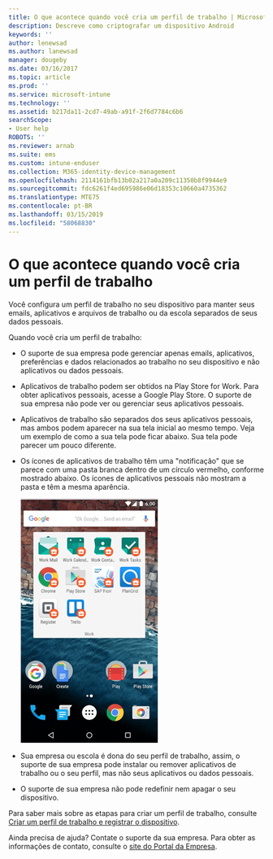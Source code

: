 ```yaml
---
title: O que acontece quando você cria um perfil de trabalho | Microsoft Docs
description: Descreve como criptografar um dispositivo Android
keywords: ''
author: lenewsad
ms.author: lanewsad
manager: dougeby
ms.date: 03/16/2017
ms.topic: article
ms.prod: ''
ms.service: microsoft-intune
ms.technology: ''
ms.assetid: b217da11-2cd7-49ab-a91f-2f6d7784c6b6
searchScope:
- User help
ROBOTS: ''
ms.reviewer: arnab
ms.suite: ems
ms.custom: intune-enduser
ms.collection: M365-identity-device-management
ms.openlocfilehash: 2114161bfb13b02a217a0a209c11350b8f9944e9
ms.sourcegitcommit: fdc6261f4ed695986e06d18353c10660a4735362
ms.translationtype: MTE75
ms.contentlocale: pt-BR
ms.lasthandoff: 03/15/2019
ms.locfileid: "58068830"
---
```

# <a name="what-happens-when-you-create-a-work-profile"></a>O que acontece quando você cria um perfil de trabalho

Você configura um perfil de trabalho no seu dispositivo para manter seus emails, aplicativos e arquivos de trabalho ou da escola separados de seus dados pessoais.

Quando você cria um perfil de trabalho:

- O suporte de sua empresa pode gerenciar apenas emails, aplicativos, preferências e dados relacionados ao trabalho no seu dispositivo e não aplicativos ou dados pessoais.

- Aplicativos de trabalho podem ser obtidos na Play Store for Work. Para obter aplicativos pessoais, acesse a Google Play Store. O suporte de sua empresa não pode ver ou gerenciar seus aplicativos pessoais.

- Aplicativos de trabalho são separados dos seus aplicativos pessoais, mas ambos podem aparecer na sua tela inicial ao mesmo tempo. Veja um exemplo de como a sua tela pode ficar abaixo. Sua tela pode parecer um pouco diferente.

- Os ícones de aplicativos de trabalho têm uma "notificação" que se parece com uma pasta branca dentro de um círculo vermelho, conforme mostrado abaixo. Os ícones de aplicativos pessoais não mostram a pasta e têm a mesma aparência.

    ![Play Store for Work do Android](./media/afw-google-play-store-for-work.png)

- Sua empresa ou escola é dona do seu perfil de trabalho, assim, o suporte de sua empresa pode instalar ou remover aplicativos de trabalho ou o seu perfil, mas não seus aplicativos ou dados pessoais.
- O suporte de sua empresa não pode redefinir nem apagar o seu dispositivo.

Para saber mais sobre as etapas para criar um perfil de trabalho, consulte [Criar um perfil de trabalho e registrar o dispositivo](create-a-work-profile-and-enroll-your-device-in-intune-android.md).

Ainda precisa de ajuda? Contate o suporte da sua empresa. Para obter as informações de contato, consulte o [site do Portal da Empresa](https://go.microsoft.com/fwlink/?linkid=2010980).
